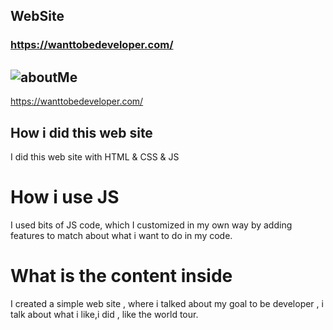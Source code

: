 ## WebSite
### https://wanttobedeveloper.com/

## ![aboutMe](https://github.com/FrenchCodingMan/aboutMe/assets/159005995/2da47ffd-aa60-4237-9391-8c4d551bd0ac)
 https://wanttobedeveloper.com/

## How i did this web site

I did this web site with HTML & CSS & JS

# How i use JS
I used bits of JS code, which I customized in my own way by adding features to match about what i want to do in my code. <br>


# What is the content inside
I created a simple web site , where i talked about my goal to be developer , i talk about what i like,i did , like the world tour.

